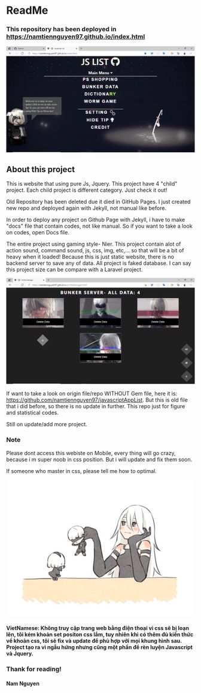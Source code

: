 # ReadMe
### This repository has been deployed in https://namtiennguyen97.github.io/index.html




![alt text](https://github.com/namtiennguyen97/namtiennguyen97.github.io/blob/master/docs/img/screenGithub.png?raw=true)

## About this project
This is website that using pure Js, Jquery. This project have 4 "child" project. Each child project is different category. Just check it out!

Old Repository has been deleted due it died in GitHub Pages. I just created new repo and deployed again with Jekyll, not manual like before.

In order to deploy any project on Github Page with Jekyll, i have to make "docs" file that contain codes, not like manual. So if you want to take a look on codes, open Docs file.


The entire project using gaming style- Nier. This project contain alot of action sound, command sound, js, css, img, etc,... so that will be a bit of heavy when it loaded! Because this is just static website, there is no backend server to save any of data. All project is faked database. I can say this project size can be compare with a Laravel project.

![alt text](https://github.com/namtiennguyen97/namtiennguyen97.github.io/blob/master/docs/img/screenGithub2.png?raw=true)

If want to take a look on origin file/repo WITHOUT Gem file, here it is: https://github.com/namtiennguyen97/javascriptAppList. But this is old file that i did before, so there is no update in further. This repo just for figure and statistical codes.

Still on update/add more project.

### Note
Please dont access this webiste on Mobile, every thing will go crazy, because i m super noob in css position. But i will update and fix them soon.

If someone who master in css, please tell me how to optimal.


![alt text](https://github.com/namtiennguyen97/namtiennguyen97.github.io/blob/master/docs/img/3ab.gif?raw=true)

#### VietNamese: Không truy cập trang web bằng điện thoại vì css sẽ bị loạn lên, tôi kém khoản set positon css lắm, tuy nhiên khi có thêm đủ kiến thức về khoản css, tôi sẽ fix và update để phù hợp với mọi khung hình sau. Project tạo ra vì ngẫu hứng nhưng cũng một phần để rèn luyện Javascript và Jquery.

### Thank for reading!
#### Nam Nguyen
